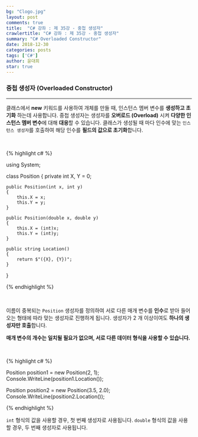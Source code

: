 ```yaml
---
bg: "Clogo.jpg"
layout: post
comments: true
title:  "C# 강좌 : 제 35강 - 중첩 생성자"
crawlertitle: "C# 강좌 : 제 35강 - 중첩 생성자"
summary: "C# Overloaded Constructor"
date: 2018-12-30
categories: posts
tags: ['C#']
author: 윤대희
star: true
---
```


### 중첩 생성자 (Overloaded Constructor) ###
----------
클래스에서 **new** 키워드를 사용하여 개체를 만들 때, 인스턴스 멤버 변수를 **생성하고 초기화** 하는데 사용합니다. 중첩 생성자는 생성자를 **오버로드 (Overload)** 시켜 **다양한 인스턴스 멤버 변수**에 대해 **대응**할 수 있습니다. 클래스가 생성될 때 마다 인수에 맞는 `인스턴스 생성자`를 호출하여 해당 인수를 **필드의 값으로 초기화**합니다. 

<br>

{% highlight c# %}

using System;

class Position
{
    private int X, Y = 0;

    public Position(int x, int y)
    {
        this.X = x;
        this.Y = y;
    }

    public Position(double x, double y)
    {
        this.X = (int)x;
        this.Y = (int)y;
    }

    public string Location()
    {
        return $"({X}, {Y})";
    }
}

{% endhighlight %}

<br>

이름이 중복되는 `Position` 생성자를 정의하여 서로 다른 매개 변수를 **인수**로 받아 들어오는 형태에 따라 맞는 생성자로 진행하게 됩니다. 생성자가 2 개 이상이여도 **하나의 생성자만 호출**합니다.

**매개 변수의 개수는 일치될 필요가 없으며, 서로 다른 데이터 형식을 사용할 수 있습니다.**

<br>

{% highlight c# %}

Position position1 = new Position(2, 1);
Console.WriteLine(position1.Location());

Position position2 = new Position(3.5, 2.0);
Console.WriteLine(position2.Location());

{% endhighlight %}

`int` 형식의 값을 사용할 경우, 첫 번째 생성자로 사용됩니다.
`double` 형식의 값을 사용할 경우, 두 번째 생성자로 사용됩니다.




